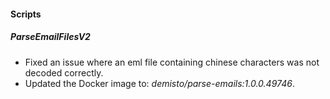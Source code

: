 
#### Scripts

##### ParseEmailFilesV2

- Fixed an issue where an eml file containing chinese characters was not decoded correctly.
- Updated the Docker image to: *demisto/parse-emails:1.0.0.49746*.

